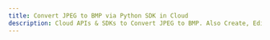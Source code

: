 ---title: Convert JPEG to BMP via Python SDK in Clouddescription: Cloud APIs & SDKs to Convert JPEG to BMP. Also Create, Edit & Render Microsoft Word & OpenOffice documents in the Cloud.---